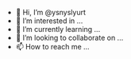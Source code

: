 - 👋 Hi, I’m @ysnyslyurt
- 👀 I’m interested in ...
- 🌱 I’m currently learning ...
- 💞️ I’m looking to collaborate on ...
- 📫 How to reach me ...

<!---
ysnyslyurt/ysnyslyurt is a ✨ special ✨ repository because its `README.md` (this file) appears on your GitHub profile.
You can click the Preview link to take a look at your changes.
--->
